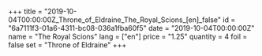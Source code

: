 +++
title = "2019-10-04T00:00:00Z_Throne_of_Eldraine_The_Royal_Scions_[en]_false"
id = "6a7111f3-01a6-4311-bc08-036a1fba60f5"
date = "2019-10-04T00:00:00Z"
name = "The Royal Scions"
lang = ["en"]
price = "1.25"
quantity = 4
foil = false
set = "Throne of Eldraine"
+++
